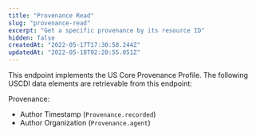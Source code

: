 ```yaml
---
title: "Provenance Read"
slug: "provenance-read"
excerpt: "Get a specific provenance by its resource ID"
hidden: false
createdAt: "2022-05-17T17:30:58.244Z"
updatedAt: "2022-05-18T02:20:55.051Z"
---
```

This endpoint implements the US Core Provenance Profile. The following USCDI data elements are retrievable from this endpoint:

Provenance:

* Author Timestamp (`Provenance.recorded`)
* Author Organization (`Provenance.agent`)